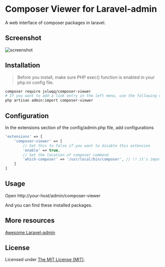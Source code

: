 # Composer Viewer for Laravel-admin

A web interface of composer packages in laravel.

## Screenshot

![screenshot](https://user-images.githubusercontent.com/2421068/46718077-a7fadc00-cc9c-11e8-9219-c8a2bac1219e.png)

## Installation

> Before you install, make sure PHP exec() function is enabled in your php.ini config file.

```bash
composer require jxlwqq/composer-viewer
# If you want to add a link entry in the left menu, use the following command to import
php artisan admin:import composer-viewer
```

## Configuration

In the extensions section of the config/admin.php file, add configurations

```php
'extensions' => [
    'composer-viewer' => [
        // Set this to false if you want to disable this extension
        'enable' => true,
        // Set the location of composer command
        'which-composer' => '/usr/local/bin/composer', // !! it's impotent !!
    ]
]
```

## Usage
Open http://your-host/admin/composer-viewer

And you can find these installed packages.

## More resources

[Awesome Laravel-admin](https://github.com/jxlwqq/awesome-laravel-admin)

## License

Licensed under [The MIT License (MIT)](LICENSE).
